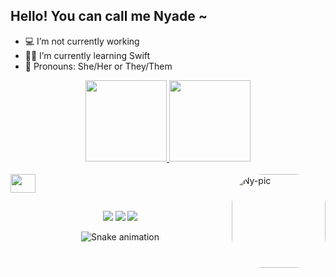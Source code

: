 ## Hello! You can call me Nyade ~

- 💻 I’m not currently working
- 👩‍💻 I’m currently learning Swift
- 👤 Pronouns: She/Her or They/Them

<div align="center">
  <a href="https://github.com/niinyade">
  <img height="130em" src="https://github-readme-stats.vercel.app/api?username=niinyade&show_icons=true&theme=nightowl&include_all_commits=true&count_private=true"/>
  <img height="130em" src="https://github-readme-stats.vercel.app/api/top-langs/?username=niinyade&layout=compact&langs_count=7&theme=nightowl"/>
</div>
<div style="display: inline_block"><br>
  <img align= center height="30" width="40" src="https://cdn.jsdelivr.net/gh/devicons/devicon/icons/swift/swift-original.svg" />
  <img align="right" alt="Ny-pic" height="150" style="border-radius:50px;" src="https://cdn.discordapp.com/attachments/384137038993031182/963521031421710386/0_GitHub_Eunha_Gif_1.gif">
</div>

##
  
<div align="center">
   <a href="https://www.linkedin.com/in/matheus-fausto-4a3759b5" target="_blank"><img src="https://img.shields.io/badge/-LinkedIn-%230077B5?style=for-the-badge&logo=linkedin&logoColor=white" target="_blank"></a>
  <a href="mailto:niinyade@icloud.com"><img src="https://img.shields.io/badge/-niinyade@icloud.com-%23333?style=for-the-badge&logo=icloud&logoColor=white" target="_blank"></a>
  <a href="https://discord.com" target="_blank"><img src="https://img.shields.io/badge/-Nyade4194-7289DA?style=for-the-badge&logo=discord&logoColor=white" target="_blank"></a>
  
  ![Snake animation](https://github.com/niinyade/niinyade/blob/output/github-contribution-grid-snake.svg)
  
</div>

